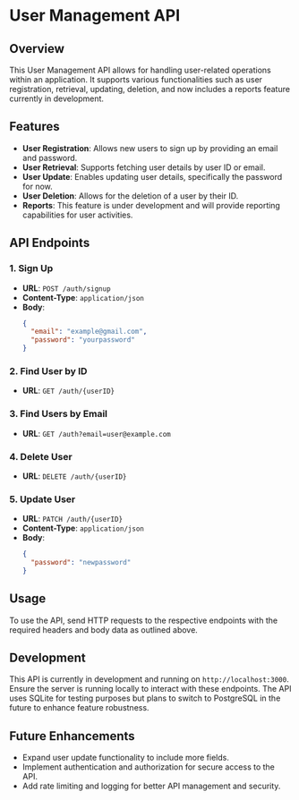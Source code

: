 # User Management API

## Overview
This User Management API allows for handling user-related operations within an application. It supports various functionalities such as user registration, retrieval, updating, deletion, and now includes a reports feature currently in development.

## Features
- **User Registration**: Allows new users to sign up by providing an email and password.
- **User Retrieval**: Supports fetching user details by user ID or email.
- **User Update**: Enables updating user details, specifically the password for now.
- **User Deletion**: Allows for the deletion of a user by their ID.
- **Reports**: This feature is under development and will provide reporting capabilities for user activities.

## API Endpoints

### 1. Sign Up
- **URL**: `POST /auth/signup`
- **Content-Type**: `application/json`
- **Body**:
  ```json
  {
    "email": "example@gmail.com",
    "password": "yourpassword"
  }
  ```

### 2. Find User by ID
- **URL**: `GET /auth/{userID}`

### 3. Find Users by Email
- **URL**: `GET /auth?email=user@example.com`

### 4. Delete User
- **URL**: `DELETE /auth/{userID}`

### 5. Update User
- **URL**: `PATCH /auth/{userID}`
- **Content-Type**: `application/json`
- **Body**:
  ```json
  {
    "password": "newpassword"
  }
  ```

## Usage
To use the API, send HTTP requests to the respective endpoints with the required headers and body data as outlined above.

## Development
This API is currently in development and running on `http://localhost:3000`. Ensure the server is running locally to interact with these endpoints. The API uses SQLite for testing purposes but plans to switch to PostgreSQL in the future to enhance feature robustness.

## Future Enhancements
- Expand user update functionality to include more fields.
- Implement authentication and authorization for secure access to the API.
- Add rate limiting and logging for better API management and security.

